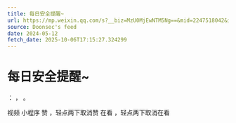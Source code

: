 ```yaml
---
title: 每日安全提醒~
url: https://mp.weixin.qq.com/s?__biz=MzU0MjEwNTM5Ng==&mid=2247518042&idx=2&sn=4ca28192f35defd75f49377722c039ff
source: Doonsec's feed
date: 2024-05-12
fetch_date: 2025-10-06T17:15:27.324299
---
```


# 每日安全提醒~

：
，
。

视频
小程序
赞
，轻点两下取消赞
在看
，轻点两下取消在看